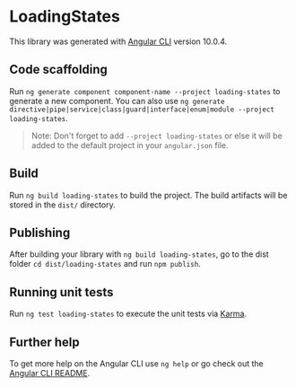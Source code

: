 # LoadingStates

This library was generated with [Angular CLI](https://github.com/angular/angular-cli) version 10.0.4.

## Code scaffolding

Run `ng generate component component-name --project loading-states` to generate a new component. You can also use `ng generate directive|pipe|service|class|guard|interface|enum|module --project loading-states`.
> Note: Don't forget to add `--project loading-states` or else it will be added to the default project in your `angular.json` file. 

## Build

Run `ng build loading-states` to build the project. The build artifacts will be stored in the `dist/` directory.

## Publishing

After building your library with `ng build loading-states`, go to the dist folder `cd dist/loading-states` and run `npm publish`.

## Running unit tests

Run `ng test loading-states` to execute the unit tests via [Karma](https://karma-runner.github.io).

## Further help

To get more help on the Angular CLI use `ng help` or go check out the [Angular CLI README](https://github.com/angular/angular-cli/blob/master/README.md).
